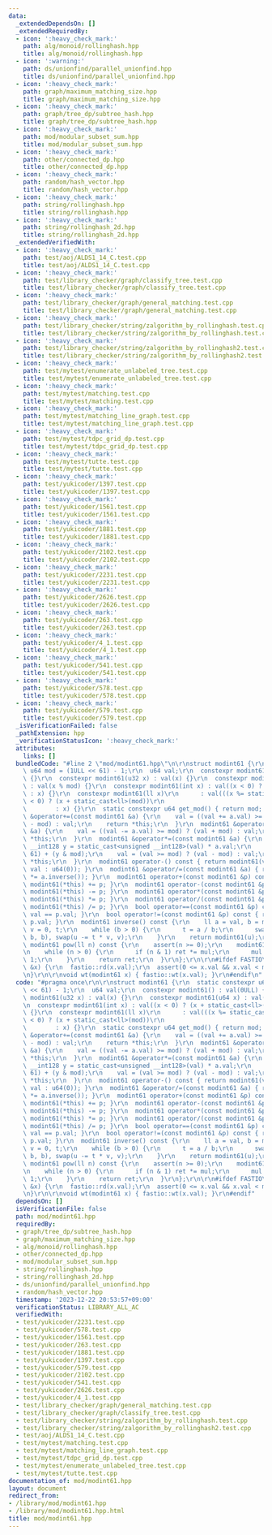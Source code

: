 ```yaml
---
data:
  _extendedDependsOn: []
  _extendedRequiredBy:
  - icon: ':heavy_check_mark:'
    path: alg/monoid/rollinghash.hpp
    title: alg/monoid/rollinghash.hpp
  - icon: ':warning:'
    path: ds/unionfind/parallel_unionfind.hpp
    title: ds/unionfind/parallel_unionfind.hpp
  - icon: ':heavy_check_mark:'
    path: graph/maximum_matching_size.hpp
    title: graph/maximum_matching_size.hpp
  - icon: ':heavy_check_mark:'
    path: graph/tree_dp/subtree_hash.hpp
    title: graph/tree_dp/subtree_hash.hpp
  - icon: ':heavy_check_mark:'
    path: mod/modular_subset_sum.hpp
    title: mod/modular_subset_sum.hpp
  - icon: ':heavy_check_mark:'
    path: other/connected_dp.hpp
    title: other/connected_dp.hpp
  - icon: ':heavy_check_mark:'
    path: random/hash_vector.hpp
    title: random/hash_vector.hpp
  - icon: ':heavy_check_mark:'
    path: string/rollinghash.hpp
    title: string/rollinghash.hpp
  - icon: ':heavy_check_mark:'
    path: string/rollinghash_2d.hpp
    title: string/rollinghash_2d.hpp
  _extendedVerifiedWith:
  - icon: ':heavy_check_mark:'
    path: test/aoj/ALDS1_14_C.test.cpp
    title: test/aoj/ALDS1_14_C.test.cpp
  - icon: ':heavy_check_mark:'
    path: test/library_checker/graph/classify_tree.test.cpp
    title: test/library_checker/graph/classify_tree.test.cpp
  - icon: ':heavy_check_mark:'
    path: test/library_checker/graph/general_matching.test.cpp
    title: test/library_checker/graph/general_matching.test.cpp
  - icon: ':heavy_check_mark:'
    path: test/library_checker/string/zalgorithm_by_rollinghash.test.cpp
    title: test/library_checker/string/zalgorithm_by_rollinghash.test.cpp
  - icon: ':heavy_check_mark:'
    path: test/library_checker/string/zalgorithm_by_rollinghash2.test.cpp
    title: test/library_checker/string/zalgorithm_by_rollinghash2.test.cpp
  - icon: ':heavy_check_mark:'
    path: test/mytest/enumerate_unlabeled_tree.test.cpp
    title: test/mytest/enumerate_unlabeled_tree.test.cpp
  - icon: ':heavy_check_mark:'
    path: test/mytest/matching.test.cpp
    title: test/mytest/matching.test.cpp
  - icon: ':heavy_check_mark:'
    path: test/mytest/matching_line_graph.test.cpp
    title: test/mytest/matching_line_graph.test.cpp
  - icon: ':heavy_check_mark:'
    path: test/mytest/tdpc_grid_dp.test.cpp
    title: test/mytest/tdpc_grid_dp.test.cpp
  - icon: ':heavy_check_mark:'
    path: test/mytest/tutte.test.cpp
    title: test/mytest/tutte.test.cpp
  - icon: ':heavy_check_mark:'
    path: test/yukicoder/1397.test.cpp
    title: test/yukicoder/1397.test.cpp
  - icon: ':heavy_check_mark:'
    path: test/yukicoder/1561.test.cpp
    title: test/yukicoder/1561.test.cpp
  - icon: ':heavy_check_mark:'
    path: test/yukicoder/1881.test.cpp
    title: test/yukicoder/1881.test.cpp
  - icon: ':heavy_check_mark:'
    path: test/yukicoder/2102.test.cpp
    title: test/yukicoder/2102.test.cpp
  - icon: ':heavy_check_mark:'
    path: test/yukicoder/2231.test.cpp
    title: test/yukicoder/2231.test.cpp
  - icon: ':heavy_check_mark:'
    path: test/yukicoder/2626.test.cpp
    title: test/yukicoder/2626.test.cpp
  - icon: ':heavy_check_mark:'
    path: test/yukicoder/263.test.cpp
    title: test/yukicoder/263.test.cpp
  - icon: ':heavy_check_mark:'
    path: test/yukicoder/4_1.test.cpp
    title: test/yukicoder/4_1.test.cpp
  - icon: ':heavy_check_mark:'
    path: test/yukicoder/541.test.cpp
    title: test/yukicoder/541.test.cpp
  - icon: ':heavy_check_mark:'
    path: test/yukicoder/578.test.cpp
    title: test/yukicoder/578.test.cpp
  - icon: ':heavy_check_mark:'
    path: test/yukicoder/579.test.cpp
    title: test/yukicoder/579.test.cpp
  _isVerificationFailed: false
  _pathExtension: hpp
  _verificationStatusIcon: ':heavy_check_mark:'
  attributes:
    links: []
  bundledCode: "#line 2 \"mod/modint61.hpp\"\n\r\nstruct modint61 {\r\n  static constexpr\
    \ u64 mod = (1ULL << 61) - 1;\r\n  u64 val;\r\n  constexpr modint61() : val(0ULL)\
    \ {}\r\n  constexpr modint61(u32 x) : val(x) {}\r\n  constexpr modint61(u64 x)\
    \ : val(x % mod) {}\r\n  constexpr modint61(int x) : val((x < 0) ? (x + static_cast<ll>(mod))\
    \ : x) {}\r\n  constexpr modint61(ll x)\r\n      : val(((x %= static_cast<ll>(mod))\
    \ < 0) ? (x + static_cast<ll>(mod))\r\n                                      \
    \        : x) {}\r\n  static constexpr u64 get_mod() { return mod; }\r\n  modint61\
    \ &operator+=(const modint61 &a) {\r\n    val = ((val += a.val) >= mod) ? (val\
    \ - mod) : val;\r\n    return *this;\r\n  }\r\n  modint61 &operator-=(const modint61\
    \ &a) {\r\n    val = ((val -= a.val) >= mod) ? (val + mod) : val;\r\n    return\
    \ *this;\r\n  }\r\n  modint61 &operator*=(const modint61 &a) {\r\n    const unsigned\
    \ __int128 y = static_cast<unsigned __int128>(val) * a.val;\r\n    val = (y >>\
    \ 61) + (y & mod);\r\n    val = (val >= mod) ? (val - mod) : val;\r\n    return\
    \ *this;\r\n  }\r\n  modint61 operator-() const { return modint61(val ? mod -\
    \ val : u64(0)); }\r\n  modint61 &operator/=(const modint61 &a) { return (*this\
    \ *= a.inverse()); }\r\n  modint61 operator+(const modint61 &p) const { return\
    \ modint61(*this) += p; }\r\n  modint61 operator-(const modint61 &p) const { return\
    \ modint61(*this) -= p; }\r\n  modint61 operator*(const modint61 &p) const { return\
    \ modint61(*this) *= p; }\r\n  modint61 operator/(const modint61 &p) const { return\
    \ modint61(*this) /= p; }\r\n  bool operator==(const modint61 &p) const { return\
    \ val == p.val; }\r\n  bool operator!=(const modint61 &p) const { return val !=\
    \ p.val; }\r\n  modint61 inverse() const {\r\n    ll a = val, b = mod, u = 1,\
    \ v = 0, t;\r\n    while (b > 0) {\r\n      t = a / b;\r\n      swap(a -= t *\
    \ b, b), swap(u -= t * v, v);\r\n    }\r\n    return modint61(u);\r\n  }\r\n \
    \ modint61 pow(ll n) const {\r\n    assert(n >= 0);\r\n    modint61 ret(1), mul(val);\r\
    \n    while (n > 0) {\r\n      if (n & 1) ret *= mul;\r\n      mul *= mul, n >>=\
    \ 1;\r\n    }\r\n    return ret;\r\n  }\r\n};\r\n\r\n#ifdef FASTIO\r\nvoid rd(modint61\
    \ &x) {\r\n  fastio::rd(x.val);\r\n  assert(0 <= x.val && x.val < modint61::mod);\r\
    \n}\r\n\r\nvoid wt(modint61 x) { fastio::wt(x.val); }\r\n#endif\n"
  code: "#pragma once\r\n\r\nstruct modint61 {\r\n  static constexpr u64 mod = (1ULL\
    \ << 61) - 1;\r\n  u64 val;\r\n  constexpr modint61() : val(0ULL) {}\r\n  constexpr\
    \ modint61(u32 x) : val(x) {}\r\n  constexpr modint61(u64 x) : val(x % mod) {}\r\
    \n  constexpr modint61(int x) : val((x < 0) ? (x + static_cast<ll>(mod)) : x)\
    \ {}\r\n  constexpr modint61(ll x)\r\n      : val(((x %= static_cast<ll>(mod))\
    \ < 0) ? (x + static_cast<ll>(mod))\r\n                                      \
    \        : x) {}\r\n  static constexpr u64 get_mod() { return mod; }\r\n  modint61\
    \ &operator+=(const modint61 &a) {\r\n    val = ((val += a.val) >= mod) ? (val\
    \ - mod) : val;\r\n    return *this;\r\n  }\r\n  modint61 &operator-=(const modint61\
    \ &a) {\r\n    val = ((val -= a.val) >= mod) ? (val + mod) : val;\r\n    return\
    \ *this;\r\n  }\r\n  modint61 &operator*=(const modint61 &a) {\r\n    const unsigned\
    \ __int128 y = static_cast<unsigned __int128>(val) * a.val;\r\n    val = (y >>\
    \ 61) + (y & mod);\r\n    val = (val >= mod) ? (val - mod) : val;\r\n    return\
    \ *this;\r\n  }\r\n  modint61 operator-() const { return modint61(val ? mod -\
    \ val : u64(0)); }\r\n  modint61 &operator/=(const modint61 &a) { return (*this\
    \ *= a.inverse()); }\r\n  modint61 operator+(const modint61 &p) const { return\
    \ modint61(*this) += p; }\r\n  modint61 operator-(const modint61 &p) const { return\
    \ modint61(*this) -= p; }\r\n  modint61 operator*(const modint61 &p) const { return\
    \ modint61(*this) *= p; }\r\n  modint61 operator/(const modint61 &p) const { return\
    \ modint61(*this) /= p; }\r\n  bool operator==(const modint61 &p) const { return\
    \ val == p.val; }\r\n  bool operator!=(const modint61 &p) const { return val !=\
    \ p.val; }\r\n  modint61 inverse() const {\r\n    ll a = val, b = mod, u = 1,\
    \ v = 0, t;\r\n    while (b > 0) {\r\n      t = a / b;\r\n      swap(a -= t *\
    \ b, b), swap(u -= t * v, v);\r\n    }\r\n    return modint61(u);\r\n  }\r\n \
    \ modint61 pow(ll n) const {\r\n    assert(n >= 0);\r\n    modint61 ret(1), mul(val);\r\
    \n    while (n > 0) {\r\n      if (n & 1) ret *= mul;\r\n      mul *= mul, n >>=\
    \ 1;\r\n    }\r\n    return ret;\r\n  }\r\n};\r\n\r\n#ifdef FASTIO\r\nvoid rd(modint61\
    \ &x) {\r\n  fastio::rd(x.val);\r\n  assert(0 <= x.val && x.val < modint61::mod);\r\
    \n}\r\n\r\nvoid wt(modint61 x) { fastio::wt(x.val); }\r\n#endif"
  dependsOn: []
  isVerificationFile: false
  path: mod/modint61.hpp
  requiredBy:
  - graph/tree_dp/subtree_hash.hpp
  - graph/maximum_matching_size.hpp
  - alg/monoid/rollinghash.hpp
  - other/connected_dp.hpp
  - mod/modular_subset_sum.hpp
  - string/rollinghash.hpp
  - string/rollinghash_2d.hpp
  - ds/unionfind/parallel_unionfind.hpp
  - random/hash_vector.hpp
  timestamp: '2023-12-22 20:53:57+09:00'
  verificationStatus: LIBRARY_ALL_AC
  verifiedWith:
  - test/yukicoder/2231.test.cpp
  - test/yukicoder/578.test.cpp
  - test/yukicoder/1561.test.cpp
  - test/yukicoder/263.test.cpp
  - test/yukicoder/1881.test.cpp
  - test/yukicoder/1397.test.cpp
  - test/yukicoder/579.test.cpp
  - test/yukicoder/2102.test.cpp
  - test/yukicoder/541.test.cpp
  - test/yukicoder/2626.test.cpp
  - test/yukicoder/4_1.test.cpp
  - test/library_checker/graph/general_matching.test.cpp
  - test/library_checker/graph/classify_tree.test.cpp
  - test/library_checker/string/zalgorithm_by_rollinghash.test.cpp
  - test/library_checker/string/zalgorithm_by_rollinghash2.test.cpp
  - test/aoj/ALDS1_14_C.test.cpp
  - test/mytest/matching.test.cpp
  - test/mytest/matching_line_graph.test.cpp
  - test/mytest/tdpc_grid_dp.test.cpp
  - test/mytest/enumerate_unlabeled_tree.test.cpp
  - test/mytest/tutte.test.cpp
documentation_of: mod/modint61.hpp
layout: document
redirect_from:
- /library/mod/modint61.hpp
- /library/mod/modint61.hpp.html
title: mod/modint61.hpp
---
```

